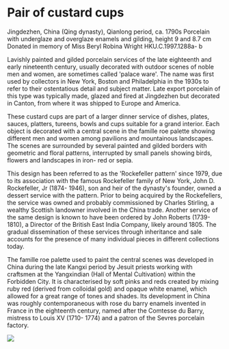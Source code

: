 # Pair of custard cups  

Jingdezhen, China (Qing dynasty), Qianlong period, ca. 1790s Porcelain with underglaze and overglaze enamels and gilding, height 9 and 8.7 cm Donated in memory of Miss Beryl Robina Wright HKU.C.1997.1288a- b  

Lavishly painted and gilded porcelain services of the late eighteenth and early nineteenth century, usually decorated with outdoor scenes of noble men and women, are sometimes called 'palace ware'. The name was first used by collectors in New York, Boston and Philadelphia in the 1930s to refer to their ostentatious detail and subject matter. Late export porcelain of this type was typically made, glazed and fired at Jingdezhen but decorated in Canton, from where it was shipped to Europe and America.  

These custard cups are part of a larger dinner service of dishes, plates, sauces, platters, tureens, bowls and cups suitable for a grand interior. Each object is decorated with a central scene in the famille roe palette showing different men and women among pavilions and mountainous landscapes. The scenes are surrounded by several painted and gilded borders with geometric and floral patterns, interrupted by small panels showing birds, flowers and landscapes in iron- red or sepia.  

This design has been referred to as the 'Rockefeller pattern' since 1979, due to its association with the famous Rockefeller family of New York, John D. Rockefeller, Jr (1874- 1946), son and heir of the dynasty's founder, owned a dessert service with the pattern. Prior to being acquired by the Rockefellers, the service was owned and probably commissioned by Charles Stirling, a wealthy Scottish landowner involved in the China trade. Another service of the same design is known to have been ordered by John Roberts (1739- 1810), a Director of the British East India Company, likely around 1805. The gradual dissemination of these services through inheritance and sale accounts for the presence of many individual pieces in different collections today.  

The famille roe palette used to paint the central scenes was developed in China during the late Kangxi period by Jesuit priests working with craftsmen at the Yangxindian (Hall of Mental Cultivation) within the Forbidden City. It is characterised by soft pinks and reds created by mixing ruby red (derived from colloidal gold) and opaque white enamel, which allowed for a great range of tones and shades. Its development in China was roughly contemporaneous with rose du barry enamels invented in France in the eighteenth century, named after the Comtesse du Barry, mistress to Louis XV (1710- 1774) and a patron of the Sevres porcelain factory.  

![](https://cdn-mineru.openxlab.org.cn/result/2025-07-27/26ec8c02-599c-4b79-9876-e092d6287e02/e8e0efac6fd91feee8f8c4e1f2aa40dce3a11199b0bb8a0cec42982d21d875a6.jpg)